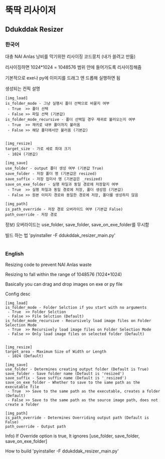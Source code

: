 # 뚝딱 리사이저
## Ddukddak Resizer
### 한국어
대충 NAI Anlas 낭비를 막기위한 리사이징 코드뭉치 (내가 쓸려고 만듦)

리사이징하면 1024*1024 = 1048576 범위 안에 들어가도록 리사이징해줌

기본적으로 exe나 py에 이미지를 드래그 앤 드롭해 실행하면 됨

생성되는 컨픽 설명
```
[img_load]
is_folder_mode - 그냥 실행시 폴더 선택으로 바꿀지 여부
 - True  >> 폴더 선택
 - False >> 파일 선택 (기본값)
is_folder_mode_recursive - 폴더 선택일 경우 재귀로 불러오는지 여부
 - True  >> 재귀로 내부 폴더까지 불러옴
 - False >> 해당 폴더에서만 불러옴 (기본값)


[img_resize]
target_size - 가로 세로 최대 크기
 - 1024 (기본값)

[img_save]
use_folder - output 폴더 생성 여부 (기본값 True)
save_folder - 저장 폴더 명 (기본값은 resized)
save_suffix - 저장 접미사 명 (기본값은 _resized)
save_on_exe_folder - 실행 파일과 동일 경로에 저장할지 여부
 - True  >> 실행 파일과 동일 경로에 저장, 폴더 생성함 (기본값)
 - False >> 원본 이미지 경로와 동일한 경로에 저장, 폴더를 생성하지 않음

[img_path]
is_path_override - 저장 경로 오버라이드 여부 (기본값 False)
path_override - 저장 경로
```
정보) 오버라이드는 use_folder, save_folder, save_on_exe_folder를 무시함

빌드 하는 법
'pyinstaller -F ddukddak_resizer_main.py'       




#

### English
Resizing code to prevent NAI Anlas waste

Resizing to fall within the range of 1048576 (1024*1024)

Basically you can drag and drop images on exe or py file

Config desc
```
[img_load]
is_folder_mode - Folder Selction if you start with no arguments
 - True  >> Folder Selction
 - False >> File Selction (Default)
is_folder_mode_recursive - Recursively load image files on Folder Selection Mode
 - True  >> Recursively load image files on Folder Selection Mode
 - False >> Only load image files on selected folder (Default)


[img_resize]
target_area - Maximum Size of Width or Length
 - 1024 (Default)

[img_save]
use_folder - Determines creating output folder (Default is True)
save_folder - Save folder name (Default is 'resized')
save_suffix - Save suffix name (Default is '_resized')
save_on_exe_folder - Whether to save to the same path as the executable file
 - True  >> Save to the same path as the executable, creates a folder (Default)
 - False >> Save to the same path as the source image path, does not create a folder

[img_path]
is_path_override - Determines Overriding output path (Default is False)
path_override - Output path
```
Info) If Override option is true, It ignores [use_folder, save_folder, save_on_exe_folder]    

How to build 
'pyinstaller -F ddukddak_resizer_main.py'
